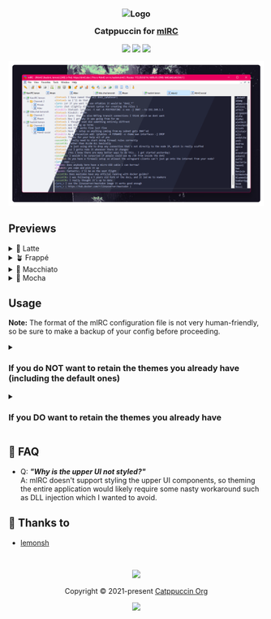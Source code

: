 <h3 align="center">
	<img src="https://raw.githubusercontent.com/catppuccin/catppuccin/main/assets/logos/exports/1544x1544_circle.png" width="100" alt="Logo"/><br/>
	<img src="https://raw.githubusercontent.com/catppuccin/catppuccin/main/assets/misc/transparent.png" height="30" width="0px"/>
	Catppuccin for <a href="https://www.mirc.com/">mIRC</a>
	<img src="https://raw.githubusercontent.com/catppuccin/catppuccin/main/assets/misc/transparent.png" height="30" width="0px"/>
</h3>

<p align="center">
	<a href="https://github.com/lemon-sh/mirc/stargazers"><img src="https://img.shields.io/github/stars/lemon-sh/mirc?colorA=363a4f&colorB=b7bdf8&style=for-the-badge"></a>
	<a href="https://github.com/lemon-sh/mirc/issues"><img src="https://img.shields.io/github/issues/lemon-sh/mirc?colorA=363a4f&colorB=f5a97f&style=for-the-badge"></a>
	<a href="https://github.com/lemon-sh/mirc/contributors"><img src="https://img.shields.io/github/contributors/lemon-sh/mirc?colorA=363a4f&colorB=a6da95&style=for-the-badge"></a>
</p>

<p align="center">
	<img src="assets/previews/preview.webp"/>
</p>

## Previews

<details>
<summary>🌻 Latte</summary>
<img src="assets/previews/latte.png"/>
</details>
<details>
<summary>🪴 Frappé</summary>
<img src="assets/previews/frappe.png"/>
</details>
<details>
<summary>🌺 Macchiato</summary>
<img src="assets/previews/macchiato.png"/>
</details>
<details>
<summary>🌿 Mocha</summary>
<img src="assets/previews/mocha.png"/>
</details>

## Usage

**Note:** The format of the mIRC configuration file is not very human-friendly, so be sure to make a backup of your config before proceeding.

<details>
<summary>
<h3>If you do <b>NOT</b> want to retain the themes you already have (including the default ones)</h3>
</summary>

1. Open `%appdata%\mIRC\mirc.ini` with a text editor
2. Replace the `[colors]` and `[palettes]` sections with the contents of [catppuccin.ini](catppuccin.ini)

</details>
<details>
<summary>
<h3>If you <b>DO</b> want to retain the themes you already have</h3>
</summary>

1. Open your mIRC config `%appdata%\mIRC\mirc.ini` with a text editor
2. Append the entries from the `[colors]` section in the [catppuccin.ini](catppuccin.ini) to the `[colors]` section in your mIRC config file
3. Do the same for `[palettes]`
4. Correct the numbering so that the key starts from `n0` and is incremented by one on every row.

You should end up with something like this:

```ini
[colors]
n0=mIRC Classic,0,6,4,5,2,3,3,3,3,3,3,1,5,7,6,1,3,2,3,5,1,0,1,0,1,14,6,0,0,1,97
n1=mIRC Modern,0,6,4,7,2,3,4,3,3,3,3,1,5,2,6,1,14,2,3,5,1,0,1,0,1,14,5,0,0,1,97
n2=Monochrome State,1,15,15,15,15,15,15,15,15,15,15,15,15,15,15,15,15,15,15,15,15,1,15,1,15,15,15,14,1,15,97
n3=Placid Hues,0,2,4,7,2,3,3,3,3,15,3,1,5,7,6,1,3,2,3,5,1,0,1,0,1,15,6,0,0,1,97
n4=Rainbow Sky,0,7,4,5,1,1,3,3,8,13,3,14,2,7,13,5,3,8,3,4,14,0,5,0,3,14,10,0,0,1,97
n5=Catppuccin Latte,0,11,4,11,2,3,10,10,6,3,3,1,10,13,12,1,7,6,10,5,4,0,1,0,1,14,6,0,0,1,0
n6=Catppuccin Frappé,0,11,4,11,2,3,10,10,6,3,3,1,10,13,12,1,7,6,10,5,4,0,1,0,1,14,6,0,0,1,0
n7=Catppuccin Macchiato,0,11,4,11,2,3,10,10,6,3,3,1,10,13,12,1,7,6,10,5,4,0,1,0,1,14,6,0,0,1,0
n8=Catppuccin Mocha,0,11,4,11,2,3,10,10,6,3,3,1,10,13,12,1,7,6,10,5,4,0,1,0,1,14,6,0,0,1,0

[palettes]
n0=16777215,0,8323072,37632,255,127,10223772,32764,65535,64512,9671424,16776960,16515072,16711935,8355711,13816530
n1=16777215,0,11010048,3299627,240,4737160,8388720,26832,1632504,57344,94740,16776960,16515072,16711935,8355711,13816530
n2=16777215,0,8323072,37632,255,127,10223772,32764,65535,64512,9671424,16776960,16515072,16711935,8355711,13816530
n3=15658734,0,12140,1508038,255,10964547,6579262,33023,65535,4227072,9474048,9920537,16711680,16711935,6579300,8553090
n4=16777215,3618615,12087408,16744448,255,32764,65535,43008,9671424,16776960,16515072,16711935,8355711,16711808,8355711,13816530
n5=16118255,6901580,7899868,7895261,13334250,15677832,3739602,5457382,746750,1937119,2859072,10064407,15049988,11902752,16082462,16615282
n6=4600880,16109766,13620722,12500718,14989556,15113930,8684263,10263018,7774191,9488613,9032102,12503169,14406041,14467461,15641228,15842234
n7=3811108,16110538,14081012,13027056,15121909,16163014,9865197,11313387,8366581,10474734,9820838,13292939,14931857,14992509,16035210,16301495
n8=3022366,16045773,14475509,13487602,15188725,16230091,11045875,11313387,8893434,11526905,10609574,14017172,15457417,15517556,16430217,16694964
```

</details>

## 🙋 FAQ

-	Q: **_"Why is the upper UI not styled?"_**\
	A: mIRC doesn't support styling the upper UI components, so theming the entire application would likely require some nasty workaround such as DLL injection which I wanted to avoid.

## 💝 Thanks to

- [lemonsh](https://github.com/lemon-sh)

&nbsp;

<p align="center">
	<img src="https://raw.githubusercontent.com/catppuccin/catppuccin/main/assets/footers/gray0_ctp_on_line.svg?sanitize=true" />
</p>

<p align="center">
	Copyright &copy; 2021-present <a href="https://github.com/catppuccin" target="_blank">Catppuccin Org</a>
</p>

<p align="center">
	<a href="https://github.com/catppuccin/catppuccin/blob/main/LICENSE"><img src="https://img.shields.io/static/v1.svg?style=for-the-badge&label=License&message=MIT&logoColor=d9e0ee&colorA=363a4f&colorB=b7bdf8"/></a>
</p>

